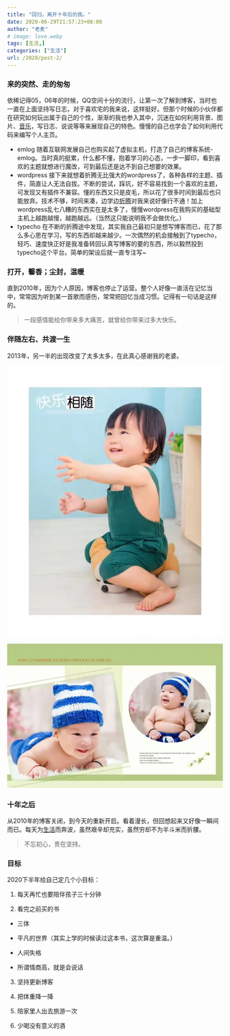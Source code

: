 ```yaml
---
title: "回归，离开十年后的我。"
date: 2020-06-29T21:57:23+08:00
author: "老麦"
# image: love.webp
tags: [生活,] 
categories: ["生活"] 
url: /2020/post-2/
---
```

### 来的突然、走的匆匆
依稀记得05，06年的时候，QQ空间十分的流行，让第一次了解到博客，当时也一直在上面坚持写日志，对于喜欢宅的我来说，这样挺好。但那个时候的小伙伴都在研究如何玩出属于自己的个性，渐渐的我也参入其中，沉迷在如何利用背景、图片、[音乐](音乐.md)，写日志、说说等等来展现自己的特色。慢慢的自己也学会了如何利用代码来编写个人主页。
* emlog
随着互联网发展自己也购买起了虚拟主机，打造了自己的博客系统-emlog。当时真的挺累，什么都不懂，抱着学习的心态，一步一脚印，看到喜欢的主题就想进行魔改，可到最后还是达不到自己想要的效果。
* wordpress
接下来就想着折腾无比强大的wordpress了，各种各样的主题、插件，简直让人无法自拔。不断的尝试，踩坑，好不容易找到一个喜欢的主题，可发现又有插件不兼容。懂的东西又只是皮毛，所以花了很多时间到最后也只能放弃。技术不够，时间来凑，边学边[折腾](折腾.md)对我来说好像行不通！加上wordpress乱七八糟的东西实在是太多了，慢慢wordpress在我购买的基础型主机上越跑越慢，越跑越远。（当然这只能说明我不会做优化。）
* typecho
在不断的折腾途中发现，其实我自己最初只是想写博客而已，花了那么多心思在学习，写的东西却越来越少。一次偶然的机会接触到了typecho，轻巧、速度快正好是我准备转回认真写博客的要的东西，所以毅然投到typecho这个平台。简单的架设后就一直专注写~

### 打开，馨香；尘封，温暖
直到2010年，因为个人原因，博客也停止了运营。整个人好像一直活在记忆当中，常常因为听到某一首歌而感伤，常常把回忆当成习惯。记得有一句话是这样的。
>一段感情能给你带来多大痛苦，就曾给你带来过多大快乐。

### 伴随左右、共渡一生
2013年，另一半的出现改变了太多太多，在此真心感谢我的老婆。

![](postImages/laomai/2023/02/27/163fc187f71697-1.webp)

![](postImages/laomai/2023/02/27/163fc1886a1549-1.webp)

### 十年之后
从2010年的博客关闭，到今天的重新开启。看着漫长，但回想起来又好像一瞬间而已。每天为[生活](生活.md)而奔波，虽然艰辛却充实，虽然穷却不为半斗米而折腰。
>不忘初心，贵在坚持。

### 目标
2020下半年给自己定几个小目标：
1. 每天再忙也要陪伴孩子三十分钟

2. 看完之前买的书

  - 三体
  
  - 平凡的世界（其实上学的时候读过这本书，这次算是重温。）
  
  - 人间失格
  
  - 所谓情商高，就是会说话

3. 坚持更新博客

4. 把体重降一降

5. 陪家里人出去旅游一次

6. 少喝没有意义的酒

